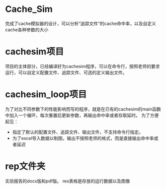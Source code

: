 # Cache_Sim
完成了cache模拟器的设计，可以分析“追踪文件”的cache命中率，以及自定义cache各种参数的大小

# cachesim项目
项目的主体部分，已经编译好为cachesim程序，可以在命令行，按照老师的要求运行，可以自定义配置文件、追踪文件、可选的定义输出文件。
# cachesim_loop项目
为了对比不同参数下的性能影响而写的程序，就是在已有的cachesim的main函数中加入一个循环，每次重置后更新参数，再输出命中率或者存取延时。
为了方便起见：
- 指定了默认的配置文件、追踪文件、输出文件，不支持命令行指定。
- 为了excel导入数据以制图，输出不按照老师的格式，而是直接输出命中率或者延迟
# rep文件夹
实验报告的docx版和pdf版。
res表格是存放的运行数据以及图像
